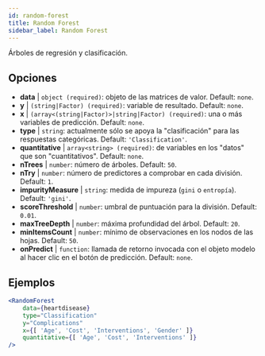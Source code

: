 ```yaml
---
id: random-forest
title: Random Forest
sidebar_label: Random Forest
---
```


Árboles de regresión y clasificación.

## Opciones

* __data__ | `object (required)`: objeto de las matrices de valor. Default: `none`.
* __y__ | `(string|Factor) (required)`: variable de resultado. Default: `none`.
* __x__ | `(array<(string|Factor)>|string|Factor) (required)`: una o más variables de predicción. Default: `none`.
* __type__ | `string`: actualmente sólo se apoya la "clasificación" para las respuestas categóricas. Default: `'Classification'`.
* __quantitative__ | `array<string> (required)`: de variables en los "datos" que son "cuantitativos". Default: `none`.
* __nTrees__ | `number`: número de árboles. Default: `50`.
* __nTry__ | `number`: número de predictores a comprobar en cada división. Default: `1`.
* __impurityMeasure__ | `string`: medida de impureza (`gini` o `entropía`). Default: `'gini'`.
* __scoreThreshold__ | `number`: umbral de puntuación para la división. Default: `0.01`.
* __maxTreeDepth__ | `number`: máxima profundidad del árbol. Default: `20`.
* __minItemsCount__ | `number`: mínimo de observaciones en los nodos de las hojas. Default: `50`.
* __onPredict__ | `function`: llamada de retorno invocada con el objeto modelo al hacer clic en el botón de predicción. Default: `none`.


## Ejemplos

```jsx live
<RandomForest 
    data={heartdisease} 
    type="Classification"
    y="Complications"
    x={[ 'Age', 'Cost', 'Interventions', 'Gender' ]}
    quantitative={[ 'Age', 'Cost', 'Interventions' ]}
/>
```


